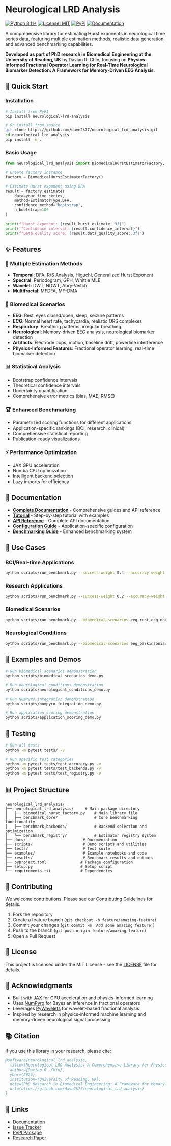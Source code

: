 # Neurological LRD Analysis

[![Python 3.11+](https://img.shields.io/badge/python-3.11+-blue.svg)](https://www.python.org/downloads/)
[![License: MIT](https://img.shields.io/badge/License-MIT-yellow.svg)](https://opensource.org/licenses/MIT)
[![PyPI](https://img.shields.io/badge/PyPI-neurological--lrd--analysis-green.svg)](https://pypi.org/project/neurological-lrd-analysis/)
[![Documentation](https://img.shields.io/badge/docs-readthedocs-blue.svg)](https://neurological-lrd-analysis.readthedocs.io/)

A comprehensive library for estimating Hurst exponents in neurological time series data, featuring multiple estimation methods, realistic data generation, and advanced benchmarking capabilities.

**Developed as part of PhD research in Biomedical Engineering at the University of Reading, UK** by Davian R. Chin, focusing on **Physics-Informed Fractional Operator Learning for Real-Time Neurological Biomarker Detection: A Framework for Memory-Driven EEG Analysis**.

## 🚀 Quick Start

### Installation

```bash
# Install from PyPI
pip install neurological-lrd-analysis

# Or install from source
git clone https://github.com/dave2k77/neurological_lrd_analysis.git
cd neurological_lrd_analysis
pip install -e .
```

### Basic Usage

```python
from neurological_lrd_analysis import BiomedicalHurstEstimatorFactory, EstimatorType

# Create factory instance
factory = BiomedicalHurstEstimatorFactory()

# Estimate Hurst exponent using DFA
result = factory.estimate(
    data=your_time_series,
    method=EstimatorType.DFA,
    confidence_method="bootstrap",
    n_bootstrap=100
)

print(f"Hurst exponent: {result.hurst_estimate:.3f}")
print(f"Confidence interval: {result.confidence_interval}")
print(f"Data quality score: {result.data_quality_score:.3f}")
```

## ✨ Features

### 🧮 **Multiple Estimation Methods**
- **Temporal**: DFA, R/S Analysis, Higuchi, Generalized Hurst Exponent
- **Spectral**: Periodogram, GPH, Whittle MLE
- **Wavelet**: DWT, NDWT, Abry-Veitch
- **Multifractal**: MFDFA, MF-DMA

### 🏥 **Biomedical Scenarios**
- **EEG**: Rest, eyes closed/open, sleep, seizure patterns
- **ECG**: Normal heart rate, tachycardia, realistic QRS complexes
- **Respiratory**: Breathing patterns, irregular breathing
- **Neurological**: Memory-driven EEG analysis, neurological biomarker detection
- **Artifacts**: Electrode pops, motion, baseline drift, powerline interference
- **Physics-Informed Features**: Fractional operator learning, real-time biomarker detection

### 📊 **Statistical Analysis**
- Bootstrap confidence intervals
- Theoretical confidence intervals
- Uncertainty quantification
- Comprehensive error metrics (bias, MAE, RMSE)

### 🏆 **Enhanced Benchmarking**
- Parametrized scoring functions for different applications
- Application-specific rankings (BCI, research, clinical)
- Comprehensive statistical reporting
- Publication-ready visualizations

### ⚡ **Performance Optimization**
- JAX GPU acceleration
- Numba CPU optimization
- Intelligent backend selection
- Lazy imports for efficiency

## 📖 Documentation

- **[Complete Documentation](docs/)** - Comprehensive guides and API reference
- **[Tutorial](docs/TUTORIAL.md)** - Step-by-step tutorial with examples
- **[API Reference](docs/API_REFERENCE.md)** - Complete API documentation
- **[Configuration Guide](docs/CONFIGURATION_GUIDE.md)** - Application-specific configuration
- **[Benchmarking Guide](docs/BENCHMARKING_GUIDE.md)** - Enhanced benchmarking system

## 🎯 Use Cases

### BCI/Real-time Applications
```bash
python scripts/run_benchmark.py --success-weight 0.4 --accuracy-weight 0.2 --speed-weight 0.3 --robustness-weight 0.1
```

### Research Applications
```bash
python scripts/run_benchmark.py --success-weight 0.2 --accuracy-weight 0.4 --speed-weight 0.1 --robustness-weight 0.3
```

### Biomedical Scenarios
```bash
python scripts/run_benchmark.py --biomedical-scenarios eeg_rest,ecg_normal --contaminations none,noise,electrode_pop
```

### Neurological Conditions
```bash
python scripts/run_benchmark.py --biomedical-scenarios eeg_parkinsonian,eeg_epileptic --contaminations heavy_tail,neural_avalanche
```

## 🧪 Examples and Demos

```bash
# Run biomedical scenarios demonstration
python scripts/biomedical_scenarios_demo.py

# Run neurological conditions demonstration
python scripts/neurological_conditions_demo.py

# Run NumPyro integration demonstration
python scripts/numpyro_integration_demo.py

# Run application scoring demonstration
python scripts/application_scoring_demo.py
```

## 🧪 Testing

```bash
# Run all tests
python -m pytest tests/ -v

# Run specific test categories
python -m pytest tests/test_accuracy.py -v
python -m pytest tests/test_backends.py -v
python -m pytest tests/test_registry.py -v
```

## 📊 Project Structure

```
neurological_lrd_analysis/
├── neurological_lrd_analysis/     # Main package directory
│   ├── biomedical_hurst_factory.py    # Main library file
│   ├── benchmark_core/                # Core benchmarking functionality
│   ├── benchmark_backends/            # Backend selection and optimization
│   └── benchmark_registry/            # Estimator registry system
├── docs/                         # Documentation
├── scripts/                      # Demo scripts and utilities
├── tests/                        # Test suite
├── examples/                     # Example notebooks and code
├── results/                      # Benchmark results and outputs
├── pyproject.toml               # Package configuration
├── setup.py                     # Setup script
└── requirements.txt             # Dependencies
```

## 🤝 Contributing

We welcome contributions! Please see our [Contributing Guidelines](CONTRIBUTING.md) for details.

1. Fork the repository
2. Create a feature branch (`git checkout -b feature/amazing-feature`)
3. Commit your changes (`git commit -m 'Add some amazing feature'`)
4. Push to the branch (`git push origin feature/amazing-feature`)
5. Open a Pull Request

## 📄 License

This project is licensed under the MIT License - see the [LICENSE](LICENSE) file for details.

## 🙏 Acknowledgments

- Built with [JAX](https://github.com/google/jax) for GPU acceleration and physics-informed learning
- Uses [NumPyro](https://github.com/pyro-ppl/numpyro) for Bayesian inference in fractional operators
- Leverages [PyWavelets](https://github.com/PyWavelets/pywavelets) for wavelet-based fractional analysis
- Inspired by research in physics-informed machine learning and memory-driven neurological signal processing

## 📚 Citation

If you use this library in your research, please cite:

```bibtex
@software{neurological_lrd_analysis,
  title={Neurological LRD Analysis: A Comprehensive Library for Physics-Informed Fractional Operator Learning and Real-Time Neurological Biomarker Detection},
  author={Davian R. Chin},
  year={2025},
  institution={University of Reading, UK},
  note={PhD Research in Biomedical Engineering: A Framework for Memory-Driven EEG Analysis},
  url={https://github.com/dave2k77/neurological_lrd_analysis}
}
```

## 🔗 Links

- [Documentation](https://neurological-lrd-analysis.readthedocs.io/)
- [Issue Tracker](https://github.com/dave2k77/neurological_lrd_analysis/issues)
- [PyPI Package](https://pypi.org/project/neurological-lrd-analysis/)
- [Research Paper](docs/comprehensive-lrd-estimators-paper.md)
